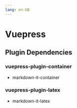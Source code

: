 ```yaml
---
lang: en-GB
---
```


# Vuepress

## Plugin Dependencies

### vuepress-plugin-container
- markdown-it-container

### vuepress-plugin-latex
- markdown-it-latex